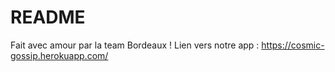 # README
Fait avec amour par la team Bordeaux ! Lien vers notre app :
https://cosmic-gossip.herokuapp.com/

